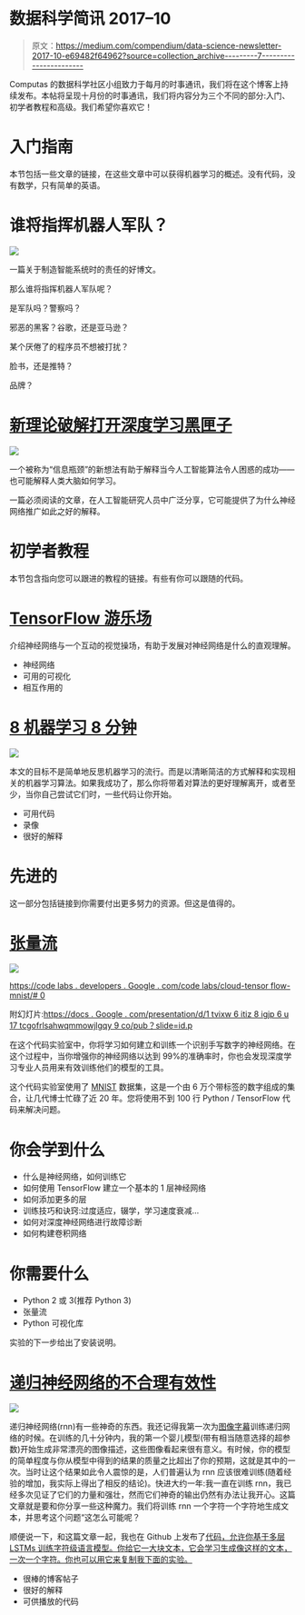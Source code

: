 # 数据科学简讯 2017–10

> 原文：<https://medium.com/compendium/data-science-newsletter-2017-10-e69482f64962?source=collection_archive---------7----------------------->

Computas 的数据科学社区小组致力于每月的时事通讯，我们将在这个博客上持续发布。本帖将呈现十月份的时事通讯，我们将内容分为三个不同的部分:入门、初学者教程和高级。我们希望你喜欢它！

# 入门指南

本节包括一些文章的链接，在这些文章中可以获得机器学习的概述。没有代码，没有数学，只有简单的英语。

# 谁将指挥机器人军队？

![](img/a97239f6fb064513e10b2324780c24b3.png)

一篇关于制造智能系统时的责任的好博文。

那么谁将指挥机器人军队呢？

是军队吗？警察吗？

邪恶的黑客？谷歌，还是亚马逊？

某个厌倦了的程序员不想被打扰？

脸书，还是推特？

品牌？

# [新理论破解打开深度学习黑匣子](https://www.quantamagazine.org/new-theory-cracks-open-the-black-box-of-deep-learning-20170921/)

![](img/0372987479558f8f467d481bd9912ee4.png)

一个被称为“信息瓶颈”的新想法有助于解释当今人工智能算法令人困惑的成功——也可能解释人类大脑如何学习。

一篇必须阅读的文章，在人工智能研究人员中广泛分享，它可能提供了为什么神经网络推广如此之好的解释。

# 初学者教程

本节包含指向您可以跟进的教程的链接。有些有你可以跟随的代码。

# [TensorFlow 游乐场](http://playground.tensorflow.org/)

介绍神经网络与一个互动的视觉操场，有助于发展对神经网络是什么的直观理解。

*   神经网络
*   可用的可视化
*   相互作用的

# [8 机器学习 8 分钟](https://www.techinasia.com/talk/8-machine-learning-8-minutes)

![](img/1d5aab203ed0c3d7fba73d2e750fea43.png)

本文的目标不是简单地反思机器学习的流行。而是以清晰简洁的方式解释和实现相关的机器学习算法。如果我成功了，那么你将带着对算法的更好理解离开，或者至少，当你自己尝试它们时，一些代码让你开始。

*   可用代码
*   录像
*   很好的解释

# 先进的

这一部分包括链接到你需要付出更多努力的资源。但这是值得的。

# [张量流](https://codelabs.developers.google.com/codelabs/cloud-tensorflow-mnist/#0)

![](img/c93415896830d1bc61f972d5494c07d1.png)

[https://code labs . developers . Google . com/code labs/cloud-tensor flow-mnist/# 0](https://codelabs.developers.google.com/codelabs/cloud-tensorflow-mnist/#0)

附幻灯片:[https://docs . Google . com/presentation/d/1 tvixw 6 itiz 8 igjp 6 u 17 tcgofrlsahwqmmowjlgqy 9 co/pub？slide=id.p](https://docs.google.com/presentation/d/1TVixw6ItiZ8igjp6U17tcgoFrLSaHWQmMOwjlgQY9co/pub?slide=id.p)

在这个代码实验室中，你将学习如何建立和训练一个识别手写数字的神经网络。在这个过程中，当你增强你的神经网络以达到 99%的准确率时，你也会发现深度学习专业人员用来有效训练他们的模型的工具。

这个代码实验室使用了 [MNIST](http://yann.lecun.com/exdb/mnist/) 数据集，这是一个由 6 万个带标签的数字组成的集合，让几代博士忙碌了近 20 年。您将使用不到 100 行 Python / TensorFlow 代码来解决问题。

# 你会学到什么

*   什么是神经网络，如何训练它
*   如何使用 TensorFlow 建立一个基本的 1 层神经网络
*   如何添加更多的层
*   训练技巧和诀窍:过度适应，辍学，学习速度衰减…
*   如何对深度神经网络进行故障诊断
*   如何构建卷积网络

# 你需要什么

*   Python 2 或 3(推荐 Python 3)
*   张量流
*   Python 可视化库

实验的下一步给出了安装说明。

# [递归神经网络的不合理有效性](http://karpathy.github.io/2015/05/21/rnn-effectiveness/)

![](img/b39149f325a9c9f0ea472d768f6abf2a.png)

递归神经网络(rnn)有一些神奇的东西。我还记得我第一次为[图像字幕](http://cs.stanford.edu/people/karpathy/deepimagesent/)训练递归网络的时候。在训练的几十分钟内，我的第一个婴儿模型(带有相当随意选择的超参数)开始生成非常漂亮的图像描述，这些图像看起来很有意义。有时候，你的模型的简单程度与你从模型中得到的结果的质量之比超出了你的预期，这就是其中的一次。当时让这个结果如此令人震惊的是，人们普遍认为 rnn 应该很难训练(随着经验的增加，我实际上得出了相反的结论)。快进大约一年:我一直在训练 rnn，我已经多次见证了它们的力量和强壮，然而它们神奇的输出仍然有办法让我开心。这篇文章就是要和你分享一些这种魔力。我们将训练 rnn 一个字符一个字符地生成文本，并思考这个问题“这怎么可能呢？

顺便说一下，和这篇文章一起，我也在 Github 上发布了[代码，允许你基于多层 LSTMs 训练字符级语言模型。你给它一大块文本，它会学习生成像这样的文本，一次一个字符。你也可以用它来复制我下面的实验。](https://github.com/karpathy/char-rnn)

*   很棒的博客帖子
*   很好的解释
*   可供播放的代码